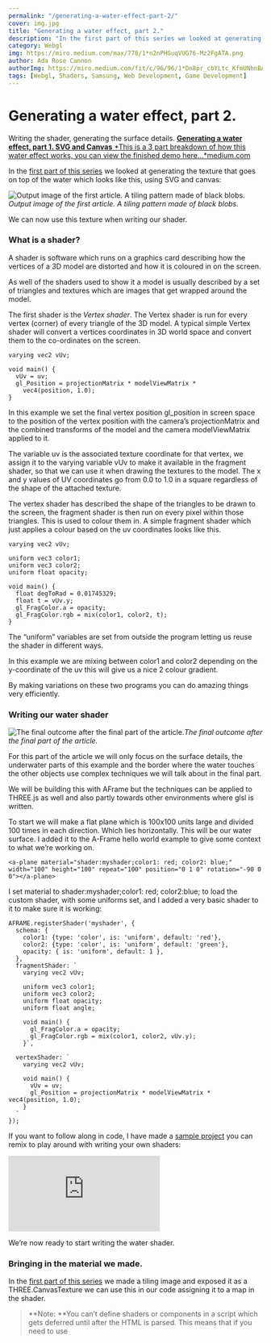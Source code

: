 ```yaml
---
permalink: "/generating-a-water-effect-part-2/"
cover: img.jpg
title: "Generating a water effect, part 2."
description: "In the first part of this series we looked at generating the texture that goes on top of the water which looks like this, using SVG and canvas:"
category: Webgl
img: https://miro.medium.com/max/778/1*n2nPHGuqVUG76-Mz2FgATA.png
author: Ada Rose Cannon
authorImg: https://miro.medium.com/fit/c/96/96/1*Dn8pr_cbYLtc_KfmUNhnBA.png
tags: [Webgl, Shaders, Samsung, Web Development, Game Development]
---
```


# Generating a water effect, part 2.

Writing the shader, generating the surface details.
[**Generating a water effect, part 1. SVG and Canvas**
*This is a 3 part breakdown of how this water effect works, you can view the finished demo here…*medium.com](https://medium.com/samsung-internet-dev/generating-a-water-effect-part-1-svg-and-canvas-2ad07060cc0d)

In the [first part of this series](https://medium.com/samsung-internet-dev/generating-a-water-effect-part-1-svg-and-canvas-2ad07060cc0d) we looked at generating the texture that goes on top of the water which looks like this, using SVG and canvas:

![Output image of the first article. A tiling pattern made of black blobs.](https://cdn-images-1.medium.com/max/2000/1*DJvZtIdovu2GDSeLvxd4JA.png)*Output image of the first article. A tiling pattern made of black blobs.*

We can now use this texture when writing our shader.

### What is a shader?

A shader is software which runs on a graphics card describing how the vertices of a 3D model are distorted and how it is coloured in on the screen.

As well of the shaders used to show it a model is usually described by a set of triangles and textures which are images that get wrapped around the model.

The first shader is the *Vertex shader*. The Vertex shader is run for every vertex (corner) of every triangle of the 3D model. A typical simple Vertex shader will convert a vertices coordinates in 3D world space and convert them to the co-ordinates on the screen.

    varying vec2 vUv;

    void main() {
      vUv = uv;
      gl_Position = projectionMatrix * modelViewMatrix *
        vec4(position, 1.0);
    }

In this example we set the final vertex position gl_position in screen space to the position of the vertex position with the camera’s projectionMatrix and the combined transforms of the model and the camera modelViewMatrix applied to it.

The variable uv is the associated texture coordinate for that vertex, we assign it to the varying variable vUv to make it available in the fragment shader, so that we can use it when drawing the textures to the model. The x and y values of UV coordinates go from 0.0 to 1.0 in a square regardless of the shape of the attached texture.

The vertex shader has described the shape of the triangles to be drawn to the screen, the fragment shader is then run on every pixel within those triangles. This is used to colour them in. A simple fragment shader which just applies a colour based on the uv coordinates looks like this.

    varying vec2 vUv;
    
    uniform vec3 color1;
    uniform vec3 color2;
    uniform float opacity;

    void main() {
      float degToRad = 0.01745329;
      float t = vUv.y;
      gl_FragColor.a = opacity;
      gl_FragColor.rgb = mix(color1, color2, t);
    }

The “uniform” variables are set from outside the program letting us reuse the shader in different ways.

In this example we are mixing between color1 and color2 depending on the y-coordinate of the uv this will give us a nice 2 colour gradient.

By making variations on these two programs you can do amazing things very efficiently.

### Writing our water shader

![The final outcome after the final part of the article.](https://cdn-images-1.medium.com/max/2000/1*XEd0nXZ4wFHvx6jxE8tE-g.png)*The final outcome after the final part of the article.*

For this part of the article we will only focus on the surface details, the underwater parts of this example and the border where the water touches the other objects use complex techniques we will talk about in the final part.

We will be building this with AFrame but the techniques can be applied to THREE.js as well and also partly towards other environments where glsl is written.

To start we will make a flat plane which is 100x100 units large and divided 100 times in each direction. Which lies horizontally. This will be our water surface. I added it to the A-Frame hello world example to give some context to what we’re working on.

    <a-plane material="shader:myshader;color1: red; color2: blue;" width="100" height="100" repeat="100" position="0 1 0" rotation="-90 0 0"></a-plane>

I set material to shader:myshader;color1: red; color2:blue; to load the custom shader, with some uniforms set, and I added a very basic shader to it to make sure it is working:

    AFRAME.registerShader('myshader', {
      schema: {
        color1: {type: 'color', is: 'uniform', default: 'red'},
        color2: {type: 'color', is: 'uniform', default: 'green'},
        opacity: { is: 'uniform', default: 1 },
      },
      fragmentShader: `
        varying vec2 vUv;

        uniform vec3 color1;
        uniform vec3 color2;
        uniform float opacity;
        uniform float angle;

        void main() {
          gl_FragColor.a = opacity;
          gl_FragColor.rgb = mix(color1, color2, vUv.y);
        }`,

      vertexShader: `
        varying vec2 vUv;

        void main() {
          vUv = uv;
          gl_Position = projectionMatrix * modelViewMatrix * vec4(position, 1.0);
        }
      `
    });

If you want to follow along in code, I have made a [sample project](https://glitch.com/edit/#!/ada-shader-starter?path=index.html:101:26) you can remix to play around with writing your own shaders:

<iframe src="https://cdn.embedly.com/widgets/media.html?src=https%3A%2F%2Fglitch.com%2Fembed%2F%23%21%2Fembed%2Fada-shader-starter%3FpreviewSize%3D0%26attributionHidden%3Dfalse%26sidebarCollapsed%3Dfalse%26path%3Dindex.html%26previewFirst%3Dfalse&amp;dntp=1&amp;display_name=Glitch&amp;url=https%3A%2F%2Fglitch.com%2Fembed%2F%23%21%2Fembed%2Fada-shader-starter&amp;image=https%3A%2F%2Fglitch.com%2Fedit%2Fimages%2Flogos%2Fglitch%2Fsocial-card%402x.png&amp;key=a19fcc184b9711e1b4764040d3dc5c07&amp;type=text%2Fhtml&amp;schema=glitch" allowfullscreen frameborder="0" scrolling="no"></iframe>

We’re now ready to start writing the water shader.

### Bringing in the material we made.

In the [first part of this series](https://medium.com/samsung-internet-dev/generating-a-water-effect-part-1-svg-and-canvas-2ad07060cc0d) we made a tiling image and exposed it as a THREE.CanvasTexture we can use this in our code assigning it to a map in the shader.
> **Note: **You can’t define shaders or components in a script which gets deferred until after the HTML is parsed. This means that if you need to use <script type="module"> then you should either use the dynamic import() function instead, or use AFRAME’s registerPrimitive to assign the shader material, that way the newly made components and shaders get assigned correctly.

**Step 1.** Add a new map uniform to the material, this is done in the schema part of registerShader. We then import it into the shader code with uniform sampler2D map; and use this map using the texture2D function. We’re multiplying it by 100.0 to make it repeat many times.

    AFRAME.registerShader("**water**", {
      schema: {
        **map: { type: "map", is: "uniform" }**
      },

      fragmentShader: `
        varying vec2 vUv;
        **uniform sampler2D map;**

        void main() {
          gl_FragColor = **texture2D( map, vUv*100.0 )**;
        }`,

      vertexShader: `
        varying vec2 vUv;

        void main() {
          vUv = uv;
          gl_Position = projectionMatrix * modelViewMatrix * vec4(position, 1.0);
        }`
    });

**Step2. **Apply the texture we made earlier to the material. This is done in an Aframe component to assign the material’s map property which we defined in the schema in the last step.

    AFRAME.registerComponent("**water-helper**", {
      async init() {
        const {**generateCausticCanvasTexture**} = await import("./waterTexture.js");
        this.el.setAttribute('**material**', '**map**', **generateCausticCanvasTexture**(15));
      }
    });

Because we couldn’t use JS modules to import our script I did it dynamically using import("waterTexture.js") in the init. Which works fine.

**Step 3. **Add our new shader and component to the entity we made.

    <a-plane **material="shader:water" water-helper** width="100" height="100" repeat="100" position="0 1 0" rotation="-90 0 0"></a-plane>

Finally test it:

![](https://cdn-images-1.medium.com/max/2000/1*b5bA1ZvIWf0-_kEiBJsMGg.png)

The texture is in and works! It tiles nicely. The code within the glitch project I made earlier is here:

<iframe src="https://cdn.embedly.com/widgets/media.html?src=https%3A%2F%2Fglitch.com%2Fembed%2F%23%21%2Fembed%2Fada-shader-starter%3FpreviewSize%3D0%26attributionHidden%3Dfalse%26sidebarCollapsed%3Dfalse%26path%3Dwater-step1.html%26previewFirst%3Dfalse&amp;dntp=1&amp;display_name=Glitch&amp;url=https%3A%2F%2Fglitch.com%2Fembed%2F%23%21%2Fembed%2Fada-shader-starter&amp;image=https%3A%2F%2Fglitch.com%2Fedit%2Fimages%2Flogos%2Fglitch%2Fsocial-card%402x.png&amp;key=a19fcc184b9711e1b4764040d3dc5c07&amp;type=text%2Fhtml&amp;schema=glitch" allowfullscreen frameborder="0" scrolling="no"></iframe>

### Recolouring our texture

To let the user define the colours we will add two new variables to the schema. The nice thing about using the type:"color" uniforms is that AFrame will automatically convert from HTML colour codes into a vec3 with each channel set between 0.0 and 1.0.

    schema: {
      map: { type: "map", is: "uniform" },
      **basecolor: {type: "color", is: "uniform", default: "blue" },
      foamcolor: {type: "color", is: "uniform", default: "pink" }**
    },
    fragmentShader: `
      varying vec2 vUv;
      uniform sampler2D map;
    **  uniform vec3 basecolor;
      uniform vec3 foamcolor;**

      void main() {
        gl_FragColor.a = 1.0;
        vec3 color = texture2D( map, vUv*100.0 ).rgb;
        **gl_FragColor.rgb = mix(basecolor, foamcolor, color.r);**
      }`,

This sets the output colour to the basecolor if the texture is dark and the foamcolor if it is light.

![The foam is pink the water is blue](https://cdn-images-1.medium.com/max/2000/1*OEP1-JS8WFndQ2m-Y8YJDQ.png)*The foam is pink the water is blue*

### Animating the water effect

To animate something then something will need change with respect to time. We can bring in a time property with the time uniform which is the time in milliseconds.

    schema: {
      map: { type: "map", is: "uniform" },
      basecolor: { type: "color", is: "uniform", default: "blue" },
      foamcolor: { type: "color", is: "uniform", default: "pink" },
      **time: { type: "time", is: "uniform" },**
    },
    fragmentShader: `
     varying vec2 vUv;
     uniform sampler2D map;
     uniform vec3 basecolor;
     uniform vec3 foamcolor;
     **uniform float time;**

    void main() {
      gl_FragColor.a = 1.0;
      vec3 color = texture2D( map,
        vUv*100.0 + **0.2*vec2(cos(time*0.001), sin(time*0.001))**
      ).rgb;
      gl_FragColor.rgb = mix(basecolor, foamcolor, color.r);
    }`

This moves the texture in a little circle, we multiply time by 0.001 since milliseconds is way too fast. So it now does one loop per second.

This effect is a start but doesn’t feel water like. What we can do is compress and stretch certain areas by having the distortion depend on the UV coordinates. By having some parts stretched more than others is a great way to hide that the pattern is a tiling pattern.

    vec3 color = texture2D( map,
      vUv * 100.0 +
      0.5*vec2(
        cos(time*0.001*0.1),
        sin(time*0.001*0.1)
      ) +
      0.1*vec2(
        cos(time*0.0012+3.2*100.0*vUv.x),
        sin(time*0.001+3.0*100.0*vUv.y)
      )
    ).rgb;

![](https://cdn-images-1.medium.com/max/2000/1*KCbtZjBOaHVHZ0KtEqH4sQ.png)

There are lots of ways to tweak this to get the animation to feel how you like. I’m going to reuse the texture for a second layer of water by sampling it again at a different coordinate.

    vec3 color2 = texture2D( map,
      vUv * 130.0 +
      0.8*vec2(
        cos(time*0.001*0.1),
        sin(time*0.001*0.1)
      ) +
      0.01*vec2(
        cos(1.7 + time*0.0012+3.2*100.0*vUv.x),
        sin(1.7 + time*0.001+3.0*100.0*vUv.y)
      )
    ).rgb;
    gl_FragColor.rgb = mix(basecolor * clamp(1.0 - color2, 0.9, 1.0), foamcolor, color.r);

![](https://cdn-images-1.medium.com/max/2000/1*6gQ1Q91WCgzDLOfUxmNKqA.png)

The demo for this step is here:
[**Shader Test**
*Water Step 3 Demo* ada-shader-starter.glitch.me](https://ada-shader-starter.glitch.me/water-step3.html)

The code is here:

<iframe src="https://cdn.embedly.com/widgets/media.html?src=https%3A%2F%2Fglitch.com%2Fembed%2F%23%21%2Fembed%2Fada-shader-starter%3FpreviewSize%3D0%26attributionHidden%3Dfalse%26sidebarCollapsed%3Dfalse%26path%3Dwater-step3.html%26previewFirst%3Dfalse&amp;dntp=1&amp;display_name=Glitch&amp;url=https%3A%2F%2Fglitch.com%2Fembed%2F%23%21%2Fembed%2Fada-shader-starter&amp;image=https%3A%2F%2Fglitch.com%2Fedit%2Fimages%2Flogos%2Fglitch%2Fsocial-card%402x.png&amp;key=a19fcc184b9711e1b4764040d3dc5c07&amp;type=text%2Fhtml&amp;schema=glitch" allowfullscreen frameborder="0" scrolling="no"></iframe>

### Adding transparency

To see the content underneath the simplest option would be to enable transparency on the material

    <a-plane material="shader:water;**transparent:true;**" water-helper width="100" height="100" repeat="100" position="0 1 0" rotation="-90 0 0"></a-plane>

then set the alpha channel in the shader itself.

    gl_FragColor.a = 0.5;

![Transparent water.](https://cdn-images-1.medium.com/max/2000/1*hSNh-GwhWMRo1fpMGBgygw.png)*Transparent water.*

### Making Waves

So far most of what we have been doing has been in the *fragment shader *the fragment shader is not the only place we can do interesting things, the vertex shader will let us change the shape of the surface of the water to give us waves!

Since we are editing the vertices we need to make sure there are enough of them so ensure there are enough segments of the plane:

    <a-plane material="shader:water;transparent:true;" **segments-width="100" segments-height="100"** water-helper width="100" height="100" repeat="100" position="0 1 0" rotation="-90 0 0"></a-plane>

Then in the **Vertex Shader** we will add an offset to the position of each element to offset it by a little bit in the Z direction.

    vertexShader: `
      varying vec2 vUv;
      **uniform float time;**

      void main() {
        vUv = uv;
        **vec3 newPos = position;**
        **float t = time*0.001;**
    **    newPos.z += .05 * (
          cos(0.5*t+100.0*vUv.x) + sin(0.5*t+100.0*vUv.y)
        );**
        gl_Position = projectionMatrix * modelViewMatrix * vec4(**newPos**, 1.0);
      }
    `

![](https://cdn-images-1.medium.com/max/2000/1*n2nPHGuqVUG76-Mz2FgATA.png)

This now makes the water itself rise and fall in a pleasing way. The final code:

<iframe src="https://cdn.embedly.com/widgets/media.html?src=https%3A%2F%2Fglitch.com%2Fembed%2F%23%21%2Fembed%2Fada-shader-starter%3FpreviewSize%3D0%26attributionHidden%3Dfalse%26sidebarCollapsed%3Dfalse%26path%3Dwater-step4.html%26previewFirst%3Dfalse&amp;dntp=1&amp;display_name=Glitch&amp;url=https%3A%2F%2Fglitch.com%2Fembed%2F%23%21%2Fembed%2Fada-shader-starter&amp;image=https%3A%2F%2Fglitch.com%2Fedit%2Fimages%2Flogos%2Fglitch%2Fsocial-card%402x.png&amp;key=a19fcc184b9711e1b4764040d3dc5c07&amp;type=text%2Fhtml&amp;schema=glitch" allowfullscreen frameborder="0" scrolling="no"></iframe>

### Adding depth

The opacity and the waves have a nice effect but it does introduce the artefacts at the back of the scene where the water overlaps itself.

Also deeper bits are just as visible as bits near the surface of the water. By knowing the depth of the geometry under the water we can do lots of neat effects to make it look really nice.

Getting the depth can be done by rendering the scene twice, once to get the depth then the final render to the screen. This gives a nice effect but currently has trouble in VR, once I have worked out the VR issues I will post *Part Three* describing how that is done.



By Ada Rose Cannon on March 2, 2020.

[Canonical link](https://medium.com/samsung-internet-dev/generating-a-water-effect-part-2-92317a5a6889)

